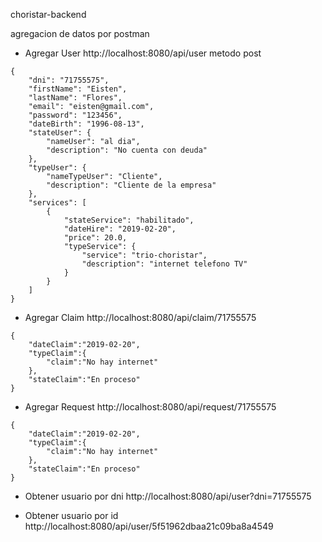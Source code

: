 choristar-backend

agregacion de datos por postman
- Agregar User
http://localhost:8080/api/user
metodo post
```
{
    "dni": "71755575",
    "firstName": "Eisten",
    "lastName": "Flores",
    "email": "eisten@gmail.com",
    "password": "123456",
    "dateBirth": "1996-08-13",
    "stateUser": {
        "nameUser": "al dia",
        "description": "No cuenta con deuda"
    },
    "typeUser": {
        "nameTypeUser": "Cliente",
        "description": "Cliente de la empresa"
    },
    "services": [
        {
            "stateService": "habilitado",
            "dateHire": "2019-02-20",
            "price": 20.0,
            "typeService": {
                "service": "trio-choristar",
                "description": "internet telefono TV"
            }
        }
    ]
}
```
- Agregar Claim
http://localhost:8080/api/claim/71755575

```
{
    "dateClaim":"2019-02-20",
    "typeClaim":{
        "claim":"No hay internet"
    },
    "stateClaim":"En proceso"
}
```
- Agregar Request
http://localhost:8080/api/request/71755575

```
{
    "dateClaim":"2019-02-20",
    "typeClaim":{
        "claim":"No hay internet"
    },
    "stateClaim":"En proceso"
}
```
- Obtener usuario por dni
http://localhost:8080/api/user?dni=71755575

- Obtener usuario por id
http://localhost:8080/api/user/5f51962dbaa21c09ba8a4549
